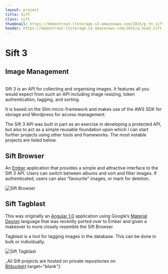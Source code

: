 ```yaml
---
layout: project
title: Sift
class: sift
thumbnail: https://demontrout-ltstorage.s3.amazonaws.com/2015/p_tn_sift.png
header: https://demontrout-ltstorage.s3.amazonaws.com/2015/p_head_sift.png
---
```


# Sift 3

## Image Management

<br/>
Sift 3 is an API for collecting and organising images. It features all you would expect from such an API including image resizing, token authentication, tagging, and sorting.

It is based on the Slim micro-framework and makes use of the AWS SDK for storage and Wordpress for access management.  

The Sift 3 API was built in part as an exercise in developing a protected API, but also to act as a simple reusable foundation upon which I can start further projects using other tools and frameworks. The most notable projects are listed below.

## Sift Browser
An [Ember](http://emberjs.com) application that provides a simple and attractive interface to the Sift 3 API. Users can switch between albums and sort and filter images. If authenticated, users can also “favourite” images, or mark for deletion.

![Sift Browser](https://demontrout-ltstorage.s3.amazonaws.com/2016/sift_screenshot_01.jpg)

## Sift Tagblast
This was originally an [Angular 1.0](https://angular.io) application using Google’s [Material Design](material%20design%20colors) language that was recently ported over to Ember and given a makeover to more closely resemble the Sift Browser.

Tagblast is a tool for tagging images in the database. This can be done in bulk or individually.

![Sift Tagblast](https://demontrout-ltstorage.s3.amazonaws.com/2016/sift_tagblast_screenshot.jpg)

_All Sift projects are hosted on private repositories on [Bitbucket](https://bitbucket.org){:target="_blank"}._
